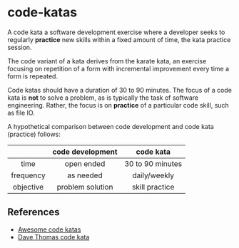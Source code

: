 # code-katas

A code kata a software development exercise where a developer seeks to regularly **practice** new skills within a fixed amount of time, the kata practice session.

The code variant of a kata derives from the karate kata, an exercise focusing on repetition of a form with incremental improvement every time a form is repeated.

Code katas should have a duration of 30 to 90 minutes.  The focus of a code kata is **not** to solve a problem, as is typically the task of software engineering.   Rather, the focus is on **practice** of a particular code skill, such as file IO.

A hypothetical comparison between code development and code kata (practice) follows:

|  | code development | code kata |
|:--:|:--:|:--:|
| time | open ended | 30 to 90 minutes |
| frequency | as needed | daily/weekly |
| objective | problem solution | skill practice | 

## References

* [Awesome code katas](https://github.com/gamontal/awesome-katas)
* [Dave Thomas code kata](http://codekata.com)
